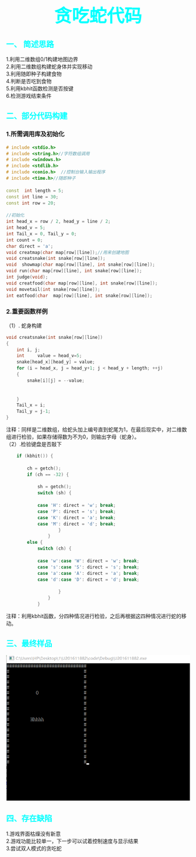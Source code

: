   # <font face="华文楷体" color=#00FFFF size=8> <center> **贪吃蛇代码** </center> </font>
 ## **<font color=#00FFFF>一、 简述思路**  </font>
 1.利用二维数组0/1构建地图边界    
 2.利用二维数组构建蛇身体并实现移动  
 3.利用随即种子构建食物  
 4.判断是否吃到食物  
 5.利用kbhit函数检测是否按键  
 6.检测游戏结束条件   
  
 ##  **<font color=#00FFFF> 二、部分代码构建** </font>  
  ### 1.所需调用库及初始化   
 ~~~ C++  
# include <stdio.h>
# include <string.h>//字符数组调用
# include <windows.h>
# include <stdlib.h>
# include <conio.h>  //控制台输入输出程序
# include <time.h>//随即种子

const  int length = 5;
const int line = 30;
const int row = 20;

//初始化
int head_x = row / 2, head_y = line / 2;
int head_v = 5;
int Tail_x = 0, Tail_y = 0;
int count = 0;
char direct = 'a';
void creatmap(char map[row][line]);//用来创建地图
void creatsnake(int snake[row][line]);
void  showmap(char map[row][line], int snake[row][line]);
void run(char map[row][line], int snake[row][line]);
int judge(void);
void creatfood(char map[row][line], int snake[row][line]);
void movetail(int snake[row][line]);
int eatfood(char  map[row][line], int snake[row][line]);  
~~~  
### 2.重要函数样例
（1）. 蛇身构建  
~~~ C++ 
void creatsnake(int snake[row][line])
{
	int i, j;
	int 	value = head_v=5;
	snake[head_x][head_y] = value;
	for (i = head_x, j = head_y+1; j < head_y + length;	++j)
	{
		snake[i][j] = --value;	
	
	
	}
	Tail_x = i;
	Tail_y = j-1;
}
~~~  
注释：同样是二维数组，给蛇头加上编号直到蛇尾为1，在最后现实中，对二维数组进行检验，如果存储得数为不为0，则输出字母（蛇身）。    
（2）.检验键盘是否敲下
~~~C++  
	if (kbhit()) {

		ch = getch();
		if (ch == -32) {

			sh = getch();
			switch (sh) {

			case 'H': direct = 'w'; break;
			case 'P': direct = 's'; break;
			case 'K': direct = 'a'; break;
			case 'M': direct = 'd'; break;
					}
				}
		else {
			switch (ch) {

			case 'w':case 'W': direct = 'w'; break;
			case 's':case 'S': direct = 's'; break;
			case 'a':case 'A': direct = 'a'; break;
			case 'd':case 'D': direct = 'd'; break;

					}
				}
			}
~~~  
注释：利用kbhit函数，分四种情况进行检验，之后再根据这四种情况进行蛇的移动。   
 ##  **<font color=#00FFFF> 三、最终样品** </font>    
 ![Alt 最终结果](pi.png)  
 ##  **<font color=#00FFFF> 四、存在缺陷** </font>    
1.游戏界面枯燥没有新意  
2.游戏功能比较单一，下一步可以试着控制速度与显示结果  
3.尝试双人模式的贪吃蛇

